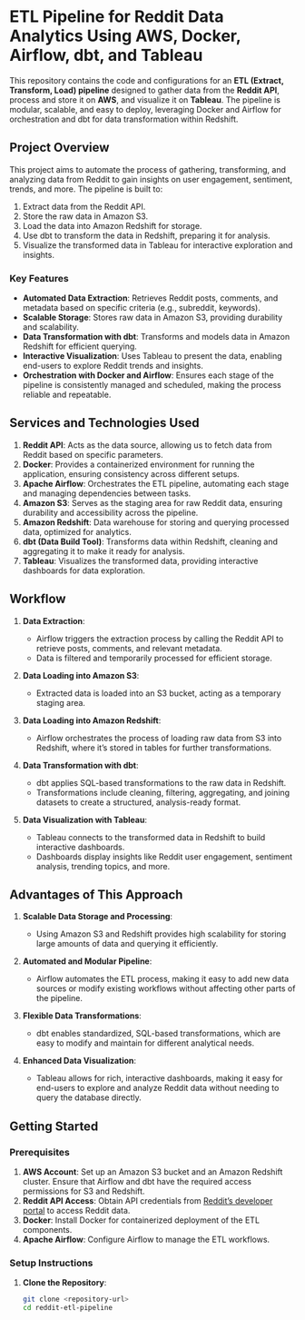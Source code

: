 # ETL Pipeline for Reddit Data Analytics Using AWS, Docker, Airflow, dbt, and Tableau

This repository contains the code and configurations for an **ETL (Extract, Transform, Load) pipeline** designed to gather data from the **Reddit API**, process and store it on **AWS**, and visualize it on **Tableau**. The pipeline is modular, scalable, and easy to deploy, leveraging Docker and Airflow for orchestration and dbt for data transformation within Redshift.

## Project Overview

This project aims to automate the process of gathering, transforming, and analyzing data from Reddit to gain insights on user engagement, sentiment, trends, and more. The pipeline is built to:
1. Extract data from the Reddit API.
2. Store the raw data in Amazon S3.
3. Load the data into Amazon Redshift for storage.
4. Use dbt to transform the data in Redshift, preparing it for analysis.
5. Visualize the transformed data in Tableau for interactive exploration and insights.

### Key Features

- **Automated Data Extraction**: Retrieves Reddit posts, comments, and metadata based on specific criteria (e.g., subreddit, keywords).
- **Scalable Storage**: Stores raw data in Amazon S3, providing durability and scalability.
- **Data Transformation with dbt**: Transforms and models data in Amazon Redshift for efficient querying.
- **Interactive Visualization**: Uses Tableau to present the data, enabling end-users to explore Reddit trends and insights.
- **Orchestration with Docker and Airflow**: Ensures each stage of the pipeline is consistently managed and scheduled, making the process reliable and repeatable.

## Services and Technologies Used

1. **Reddit API**: Acts as the data source, allowing us to fetch data from Reddit based on specific parameters.
2. **Docker**: Provides a containerized environment for running the application, ensuring consistency across different setups.
3. **Apache Airflow**: Orchestrates the ETL pipeline, automating each stage and managing dependencies between tasks.
4. **Amazon S3**: Serves as the staging area for raw Reddit data, ensuring durability and accessibility across the pipeline.
5. **Amazon Redshift**: Data warehouse for storing and querying processed data, optimized for analytics.
6. **dbt (Data Build Tool)**: Transforms data within Redshift, cleaning and aggregating it to make it ready for analysis.
7. **Tableau**: Visualizes the transformed data, providing interactive dashboards for data exploration.

## Workflow

1. **Data Extraction**:
   - Airflow triggers the extraction process by calling the Reddit API to retrieve posts, comments, and relevant metadata.
   - Data is filtered and temporarily processed for efficient storage.

2. **Data Loading into Amazon S3**:
   - Extracted data is loaded into an S3 bucket, acting as a temporary staging area.

3. **Data Loading into Amazon Redshift**:
   - Airflow orchestrates the process of loading raw data from S3 into Redshift, where it’s stored in tables for further transformations.

4. **Data Transformation with dbt**:
   - dbt applies SQL-based transformations to the raw data in Redshift.
   - Transformations include cleaning, filtering, aggregating, and joining datasets to create a structured, analysis-ready format.

5. **Data Visualization with Tableau**:
   - Tableau connects to the transformed data in Redshift to build interactive dashboards.
   - Dashboards display insights like Reddit user engagement, sentiment analysis, trending topics, and more.

## Advantages of This Approach

1. **Scalable Data Storage and Processing**:
   - Using Amazon S3 and Redshift provides high scalability for storing large amounts of data and querying it efficiently.

2. **Automated and Modular Pipeline**:
   - Airflow automates the ETL process, making it easy to add new data sources or modify existing workflows without affecting other parts of the pipeline.

3. **Flexible Data Transformations**:
   - dbt enables standardized, SQL-based transformations, which are easy to modify and maintain for different analytical needs.

4. **Enhanced Data Visualization**:
   - Tableau allows for rich, interactive dashboards, making it easy for end-users to explore and analyze Reddit data without needing to query the database directly.

## Getting Started

### Prerequisites

1. **AWS Account**: Set up an Amazon S3 bucket and an Amazon Redshift cluster. Ensure that Airflow and dbt have the required access permissions for S3 and Redshift.
2. **Reddit API Access**: Obtain API credentials from [Reddit’s developer portal](https://www.reddit.com/prefs/apps) to access Reddit data.
3. **Docker**: Install Docker for containerized deployment of the ETL components.
4. **Apache Airflow**: Configure Airflow to manage the ETL workflows.

### Setup Instructions

1. **Clone the Repository**:
   ```bash
   git clone <repository-url>
   cd reddit-etl-pipeline
